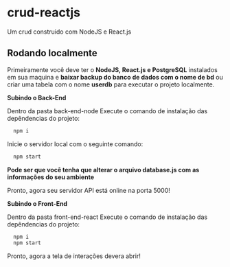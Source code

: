 # crud-reactjs

Um crud construido com NodeJS e React.js

## Rodando localmente



Primeiramente você deve ter o **NodeJS, React.js e PostgreSQL** instalados em sua maquina e **baixar backup do banco de dados com o nome de bd** ou criar uma tabela com o nome **userdb** para executar o projeto localmente.


**Subindo o Back-End**

Dentro da pasta back-end-node Execute o comando de instalação das depêndencias do projeto:

```bash
  npm i
```
Inicie o servidor local com o seguinte comando:

```bash
  npm start
```

**Pode ser que você tenha que alterar o arquivo database.js com as informações do seu ambiente**

Pronto, agora seu servidor API está online na porta 5000!

**Subindo o  Front-End**

Dentro da pasta front-end-react Execute o comando de instalação das depêndencias do projeto:

```bash
  npm i
  npm start
```

Pronto, agora a tela de interações devera abrir!


